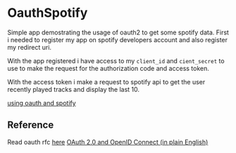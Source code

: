 # OauthSpotify

Simple app demostrating the usage of oauth2 to get some spotify data. First i needed to register my
app on spotify developers account and also register my redirect uri.

With the app registered i have access to my `client_id` and `cient_secret` to use to make the
request for the authorization code and access token.

With the access token i make a request to spotify api to get the user recently played tracks and
display the last 10.

[using oauth and
spotify](https://developer.spotify.com/documentation/general/guides/authorization-guide/)

## Reference

Read oauth rfc [here](https://tools.ietf.org/html/rfc6749)
[OAuth 2.0 and OpenID Connect (in plain English)](https://www.youtube.com/watch?v=996OiexHze0)
